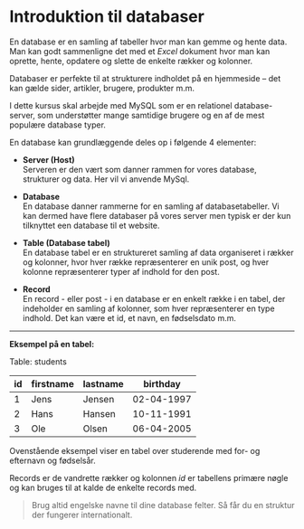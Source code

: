 # Introduktion til databaser
En database er en samling af tabeller hvor man kan gemme og hente data. Man kan godt sammenligne det med et *Excel* dokument hvor man kan oprette, hente, opdatere og slette de enkelte rækker og kolonner.

Databaser er perfekte til at strukturere indholdet på en hjemmeside – det kan gælde sider, artikler, brugere, produkter m.m. 

I dette kursus skal arbejde med MySQL som er en relationel database-server, som understøtter mange samtidige brugere og en af de mest populære database typer.

En database kan grundlæggende deles op i følgende 4 elementer:

- **Server (Host)**<br />
Serveren er den vært som danner rammen for vores database, strukturer og data. Her vil vi anvende MySql.

- **Database**<br />
En database danner rammerne for en samling af databasetabeller. Vi kan dermed have flere databaser på vores server men typisk er der kun tilknyttet een database til et website.

- **Table (Database tabel)**<br />
En database tabel er en struktureret samling af data organiseret i rækker og kolonner, hvor hver række repræsenterer en unik post, og hver kolonne repræsenterer typer af indhold for den post.

- **Record**<br />
En record - eller post - i en database er en enkelt række i en tabel, der indeholder en samling af kolonner, som hver repræsenterer en type indhold. Det kan være et id, et navn, en fødselsdato m.m.
___

**Eksempel på en tabel:**

Table: students

| id  | firstname | lastname | birthday |
|-----|---------|-----------|------------|
| 1   | Jens    | Jensen    | 02-04-1997 | 
| 2   | Hans    | Hansen    | 10-11-1991 |
| 3   | Ole     | Olsen     | 06-04-2005 |

Ovenstående eksempel viser en tabel over studerende med  for- og efternavn og fødselsår. 

Records er de vandrette rækker og kolonnen *id* er tabellens primære nøgle og kan bruges til at kalde de enkelte records med.

> Brug altid engelske navne til dine database felter. Så får du en struktur der fungerer internationalt.

